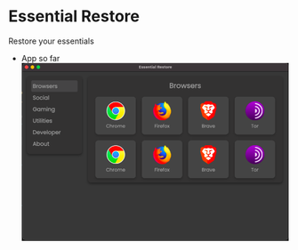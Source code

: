 # Essential Restore

Restore your essentials

- App so far
  ![](https://raw.githubusercontent.com/virejdasani/EssentialRestore/master/assets/AppPreview.png)
